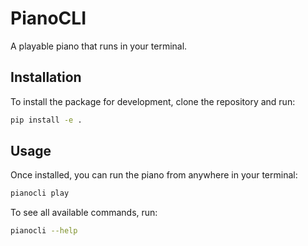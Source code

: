 # PianoCLI

A playable piano that runs in your terminal.

## Installation

To install the package for development, clone the repository and run:

```bash
pip install -e .
````

## Usage

Once installed, you can run the piano from anywhere in your terminal:

```bash
pianocli play
```

To see all available commands, run:

```bash
pianocli --help
```

